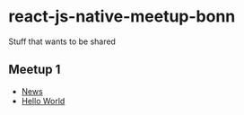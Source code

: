 # react-js-native-meetup-bonn
Stuff that wants to be shared


## Meetup 1

* [News](meets/1/react-js-news-js/presentation)
* [Hello World](meets/1/react-js-hello-world/presentation)